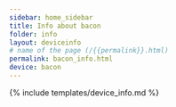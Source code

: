 ```yaml
---
sidebar: home_sidebar
title: Info about bacon
folder: info
layout: deviceinfo
# name of the page (/{{permalink}}.html)
permalink: bacon_info.html
device: bacon
---
```

{% include templates/device_info.md %}
